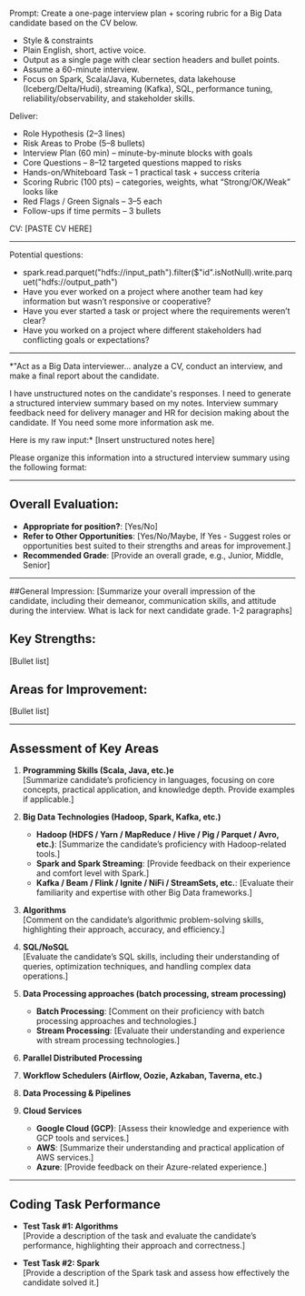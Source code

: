 Prompt:
Create a one-page interview plan + scoring rubric for a Big Data candidate based on the CV below.

- Style & constraints
- Plain English, short, active voice.
- Output as a single page with clear section headers and bullet points.
- Assume a 60-minute interview.
- Focus on Spark, Scala/Java, Kubernetes, data lakehouse (Iceberg/Delta/Hudi), streaming (Kafka), SQL, performance tuning, reliability/observability, and stakeholder skills.

Deliver:
- Role Hypothesis (2–3 lines)
- Risk Areas to Probe (5–8 bullets)
- Interview Plan (60 min) – minute-by-minute blocks with goals
- Core Questions – 8–12 targeted questions mapped to risks
- Hands-on/Whiteboard Task – 1 practical task + success criteria
- Scoring Rubric (100 pts) – categories, weights, what “Strong/OK/Weak” looks like
- Red Flags / Green Signals – 3–5 each
- Follow-ups if time permits – 3 bullets

CV:
[PASTE CV HERE]

---------------------------------------------------------------------------------------------------------------------------------------------------------------------------------
Potential questions:

- spark.read.parquet("hdfs://input_path").filter($"id".isNotNull).write.parquet("hdfs://output_path") 
- Have you ever worked on a project where another team had key information but wasn’t responsive or cooperative? 
- Have you ever started a task or project where the requirements weren’t clear? 
- Have you worked on a project where different stakeholders had conflicting goals or expectations?

---------------------------------------------------------------------------------------------------------------------------------------------------------------------------------
*"Act as a Big Data interviewer… analyze a CV, conduct an interview, and make a final report about the candidate.

I have unstructured notes on the candidate's responses. I need to generate a structured interview summary based on my notes. Interview summary feedback need for delivery manager and HR for decision making about the candidate. If You need some more information ask me.

Here is my raw input:*
[Insert unstructured notes here]

Please organize this information into a structured interview summary using the following format:

---

## Overall Evaluation:

- **Appropriate for position?**: [Yes/No]  
- **Refer to Other Opportunities**: [Yes/No/Maybe, If Yes - Suggest roles or opportunities best suited to their strengths and areas for improvement.]  
- **Recommended Grade**: [Provide an overall grade, e.g., Junior, Middle, Senior]  

---

##General Impression:
[Summarize your overall impression of the candidate, including their demeanor, communication skills, and attitude during the interview. What is lack for next candidate grade. 1-2 paragraphs]  

## Key Strengths:
[Bullet list]

## Areas for Improvement:
[Bullet list]

---

## Assessment of Key Areas

1. **Programming Skills (Scala, Java, etc.)e**  
   [Summarize candidate’s proficiency in languages, focusing on core concepts, practical application, and knowledge depth. Provide examples if applicable.]  

2. **Big Data Technologies (Hadoop, Spark, Kafka, etc.)**  
   - **Hadoop (HDFS / Yarn / MapReduce / Hive / Pig / Parquet / Avro, etc.)**: [Summarize the candidate’s proficiency with Hadoop-related tools.]  
   - **Spark and Spark Streaming**: [Provide feedback on their experience and comfort level with Spark.]  
   - **Kafka / Beam / Flink / Ignite / NiFi / StreamSets, etc.**: [Evaluate their familiarity and expertise with other Big Data frameworks.]   

3. **Algorithms**  
   [Comment on the candidate’s algorithmic problem-solving skills, highlighting their approach, accuracy, and efficiency.]  


4. **SQL/NoSQL**  
   [Evaluate the candidate’s SQL skills, including their understanding of queries, optimization techniques, and handling complex data operations.]  

5. **Data Processing approaches (batch processing, stream processing)**  
   - **Batch Processing**: [Comment on their proficiency with batch processing approaches and technologies.]  
   - **Stream Processing**: [Evaluate their understanding and experience with stream processing technologies.]  

6. **Parallel Distributed Processing**

7. **Workflow Schedulers (Airflow, Oozie, Azkaban, Taverna, etc.)**


8. **Data Processing & Pipelines**  


9. **Cloud Services**  
   - **Google Cloud (GCP)**: [Assess their knowledge and experience with GCP tools and services.]  
   - **AWS**: [Summarize their understanding and practical application of AWS services.]  
   - **Azure**: [Provide feedback on their Azure-related experience.]  

---

## Coding Task Performance

- **Test Task #1: Algorithms**  
   [Provide a description of the task and evaluate the candidate’s performance, highlighting their approach and correctness.]  

- **Test Task #2: Spark**  
   [Provide a description of the Spark task and assess how effectively the candidate solved it.]  
